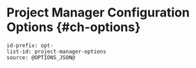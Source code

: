 # Project Manager Configuration Options {#ch-options}

```{=include=} options
id-prefix: opt-
list-id: project-manager-options
source: @OPTIONS_JSON@
```
